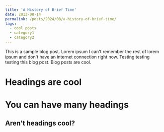 ```yaml
---
title: 'A History of Brief Time'
date: 2013-08-14
permalink: /posts/2024/08/a-history-of-brief-time/
tags:
  - cool posts
  - category1
  - category2
---
```


This is a sample blog post. Lorem ipsum I can't remember the rest of lorem ipsum and don't have an internet connection right now. Testing testing testing this blog post. Blog posts are cool.

Headings are cool
======

You can have many headings
======

Aren't headings cool?
------